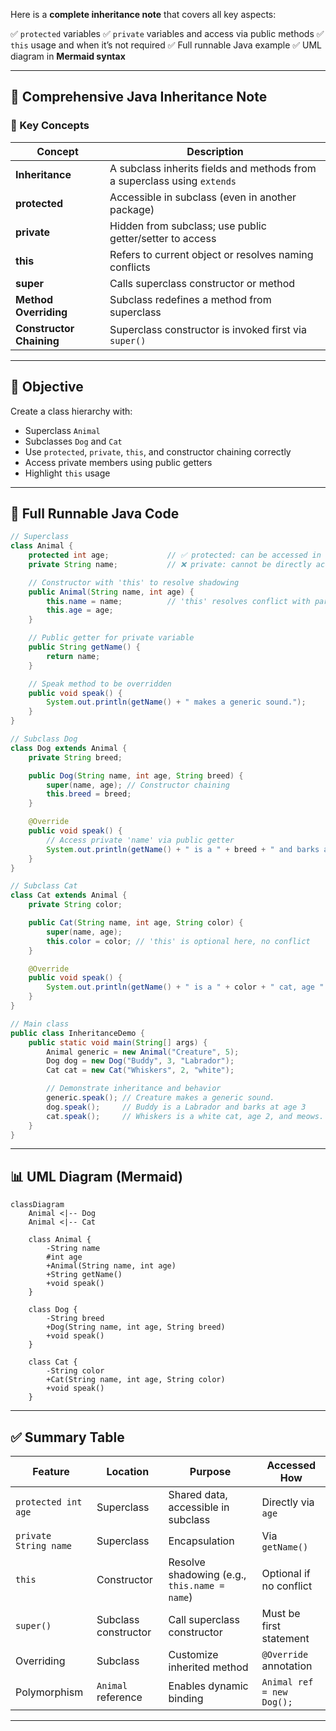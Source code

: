 Here is a **complete inheritance note** that covers all key aspects:

✅ `protected` variables
✅ `private` variables and access via public methods
✅ `this` usage and when it’s not required
✅ Full runnable Java example
✅ UML diagram in **Mermaid syntax**

---

## 🧬 Comprehensive Java Inheritance Note

### 🔑 Key Concepts

| Concept                  | Description                                                              |
| ------------------------ | ------------------------------------------------------------------------ |
| **Inheritance**          | A subclass inherits fields and methods from a superclass using `extends` |
| **protected**            | Accessible in subclass (even in another package)                         |
| **private**              | Hidden from subclass; use public getter/setter to access                 |
| **this**                 | Refers to current object or resolves naming conflicts                    |
| **super**                | Calls superclass constructor or method                                   |
| **Method Overriding**    | Subclass redefines a method from superclass                              |
| **Constructor Chaining** | Superclass constructor is invoked first via `super()`                    |

---

## 🎯 Objective

Create a class hierarchy with:

* Superclass `Animal`
* Subclasses `Dog` and `Cat`
* Use `protected`, `private`, `this`, and constructor chaining correctly
* Access private members using public getters
* Highlight `this` usage

---

## 🔩 Full Runnable Java Code

```java
// Superclass
class Animal {
    protected int age;             // ✅ protected: can be accessed in subclass
    private String name;           // ❌ private: cannot be directly accessed

    // Constructor with 'this' to resolve shadowing
    public Animal(String name, int age) {
        this.name = name;          // 'this' resolves conflict with parameter
        this.age = age;
    }

    // Public getter for private variable
    public String getName() {
        return name;
    }

    // Speak method to be overridden
    public void speak() {
        System.out.println(getName() + " makes a generic sound.");
    }
}

// Subclass Dog
class Dog extends Animal {
    private String breed;

    public Dog(String name, int age, String breed) {
        super(name, age); // Constructor chaining
        this.breed = breed;
    }

    @Override
    public void speak() {
        // Access private 'name' via public getter
        System.out.println(getName() + " is a " + breed + " and barks at age " + age);
    }
}

// Subclass Cat
class Cat extends Animal {
    private String color;

    public Cat(String name, int age, String color) {
        super(name, age);
        this.color = color; // 'this' is optional here, no conflict
    }

    @Override
    public void speak() {
        System.out.println(getName() + " is a " + color + " cat, age " + age + ", and meows.");
    }
}

// Main class
public class InheritanceDemo {
    public static void main(String[] args) {
        Animal generic = new Animal("Creature", 5);
        Dog dog = new Dog("Buddy", 3, "Labrador");
        Cat cat = new Cat("Whiskers", 2, "white");

        // Demonstrate inheritance and behavior
        generic.speak(); // Creature makes a generic sound.
        dog.speak();     // Buddy is a Labrador and barks at age 3
        cat.speak();     // Whiskers is a white cat, age 2, and meows.
    }
}
```

---

## 📊 UML Diagram (Mermaid)

```mermaid
classDiagram
    Animal <|-- Dog
    Animal <|-- Cat

    class Animal {
        -String name
        #int age
        +Animal(String name, int age)
        +String getName()
        +void speak()
    }

    class Dog {
        -String breed
        +Dog(String name, int age, String breed)
        +void speak()
    }

    class Cat {
        -String color
        +Cat(String name, int age, String color)
        +void speak()
    }
```

---

## ✅ Summary Table

| Feature               | Location             | Purpose                                      | Accessed How              |
| --------------------- | -------------------- | -------------------------------------------- | ------------------------- |
| `protected int age`   | Superclass           | Shared data, accessible in subclass          | Directly via `age`        |
| `private String name` | Superclass           | Encapsulation                                | Via `getName()`           |
| `this`                | Constructor          | Resolve shadowing (e.g., `this.name = name`) | Optional if no conflict   |
| `super()`             | Subclass constructor | Call superclass constructor                  | Must be first statement   |
| Overriding            | Subclass             | Customize inherited method                   | `@Override` annotation    |
| Polymorphism          | `Animal` reference   | Enables dynamic binding                      | `Animal ref = new Dog();` |

---

